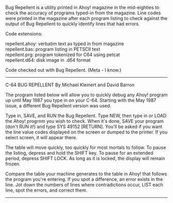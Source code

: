 Bug Repellent is a utility printed in Ahoy! magazine
in the mid-eighties to check the accuracy of programs
typed-in from the magazine.  Line codes were printed
in the magazine after each program listing to check
against the output of Bug Repellent to quickly identify
lines that had errors.

Code extensions:

repellent.ahoy: verbatim text as typed in from magazine  
repellent.bas:  program listing in PETSCII text  
repellent.prg:  program tokenized for C64 using petcat  
repellent.d64:  disk image in .d64 format

Code checked out with Bug Repellent.  (Meta - I know.)
******************************************************
C-64 BUG REPELLENT
By Michael Kleinert and David Barron

The program listed below will allow you to quickly 
debug any Ahoy! program up until May 1987 you type
in on your C-64.  Starting with the May 1987 issue,
a different Bug Repellent version was used.

Type in, SAVE, and RUN the Bug Repellent.  Type NEW,
then type in or LOAD the Ahoy! progrnm you wish to
check.  When it's done, SAVE your program (don't RUN
it!) and type SYS 49152 [RETURN].  You'll be asked
if you want the line value codes displayed on the 
screen or dumped to the printer.  If you select screen,
it will appear there.

The table will move quickly, too quickly for most
mortals to follow.  To pause the listing, depress and 
hold the SHIFT key.  To pause for an extended period,
depress SHIFT LOCK.  As long as it is locked, the 
display will remain frozen.  

Compare the table your machine generates to the table
in Ahoy! that follows the program you're entering.
If you spot a difference, an error exists in the line.
Jot down the numbers of lines where contradictions
occur, LIST each line, spot the errors, and correct
them.
******************************************************
